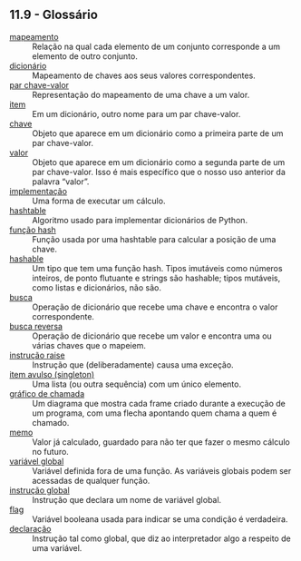 ## 11.9 - Glossário

<dl>
<dt><a id="glos:mapeamento" href="#termo:mapeamento">mapeamento</a></dt>
<dd>Relação na qual cada elemento de um conjunto corresponde a um elemento de outro conjunto.</dd>

<dt><a id="glos:dicionário" href="#termo:dicionário">dicionário</a></dt>
<dd>Mapeamento de chaves aos seus valores correspondentes.</dd>

<dt><a id="glos:par chave-valor" href="#termo:par chave-valor">par chave-valor</a></dt>
<dd>Representação do mapeamento de uma chave a um valor.</dd>

<dt><a id="glos:item" href="#termo:item">item</a></dt>
<dd>Em um dicionário, outro nome para um par chave-valor.</dd>

<dt><a id="glos:chave" href="#termo:chave">chave</a></dt>
<dd>Objeto que aparece em um dicionário como a primeira parte de um par chave-valor.</dd>

<dt><a id="glos:valor" href="#termo:valor">valor</a></dt>
<dd>Objeto que aparece em um dicionário como a segunda parte de um par chave-valor. Isso é mais específico que o nosso uso anterior da palavra “valor”.</dd>

<dt><a id="glos:implementação" href="#termo:implementação">implementação</a></dt>
<dd>Uma forma de executar um cálculo.</dd>

<dt><a id="glos:hashtable" href="#termo:hashtable">hashtable</a></dt>
<dd>Algoritmo usado para implementar dicionários de Python.</dd>

<dt><a id="glos:função hash" href="#termo:função hash">função hash</a></dt>
<dd>Função usada por uma hashtable para calcular a posição de uma chave.</dd>

<dt><a id="glos:hashable" href="#termo:hashable">hashable</a></dt>
<dd>Um tipo que tem uma função hash. Tipos imutáveis como números inteiros, de ponto flutuante e strings são hashable; tipos mutáveis, como listas e dicionários, não são.</dd>

<dt><a id="glos:busca" href="#termo:busca">busca</a></dt>
<dd>Operação de dicionário que recebe uma chave e encontra o valor correspondente.</dd>

<dt><a id="glos:busca reversa" href="#termo:busca reversa">busca reversa</a></dt>
<dd>Operação de dicionário que recebe um valor e encontra uma ou várias chaves que o mapeiem.</dd>

<dt><a id="glos:instrução raise" href="#termo:instrução raise">instrução raise</a></dt>
<dd>Instrução que (deliberadamente) causa uma exceção.</dd>

<dt><a id="glos:item avulso (singleton)" href="#termo:item avulso (singleton)">item avulso (singleton)</a></dt>
<dd>Uma lista (ou outra sequência) com um único elemento.</dd>

<dt><a id="glos:gráfico de chamada" href="#termo:gráfico de chamada">gráfico de chamada</a></dt>
<dd>Um diagrama que mostra cada frame criado durante a execução de um programa, com uma flecha apontando quem chama a quem é chamado.</dd>

<dt><a id="glos:memo" href="#termo:memo">memo</a></dt>
<dd>Valor já calculado, guardado para não ter que fazer o mesmo cálculo no futuro.</dd>

<dt><a id="glos:variável global" href="#termo:variável global">variável global</a></dt>
<dd>Variável definida fora de uma função. As variáveis globais podem ser acessadas de qualquer função.</dd>

<dt><a id="glos:instrução global" href="#termo:instrução global">instrução global</a></dt>
<dd>Instrução que declara um nome de variável global.</dd>

<dt><a id="glos:flag" href="#termo:flag">flag</a></dt>
<dd>Variável booleana usada para indicar se uma condição é verdadeira.</dd>

<dt><a id="glos:declaração" href="#termo:declaração">declaração</a></dt>
<dd>Instrução tal como global, que diz ao interpretador algo a respeito de uma variável.</dd>

</dl>
